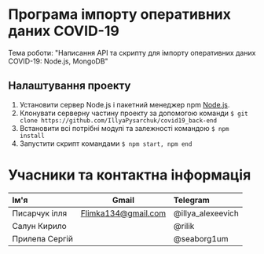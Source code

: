 Програма імпорту оперативних даних COVID-19
=============
Тема роботи: "Написання API та скрипту для імпорту оперативних даних COVID-19: Node.js, MongoDB"

Налаштування проекту
-------------
1. Установити сервер Node.js і пакетний менеджер npm [Node.js](https://nodejs.org/en/).
2. Клонувати серверну частину проекту за допомогою команди `$ git clone https://github.com/IllyaPysarchuk/covid19_back-end`
3. Встановити всі потрібні модулі та залежності командою `$ npm install`
4. Запустити скрипт командами `$ npm start, npm end`

Учасники та контактна інформація
=============
| Ім'я  | Gmail  | Telegram |
| :------------ |:---------------:| :-----|
| Писарчук ілля | Flimka134@gmail.com | @illya_alexeevich |
| Салун Кирило   |        |  @rilik  |
|  Прилепа Сергій |        | @seaborg1um |
